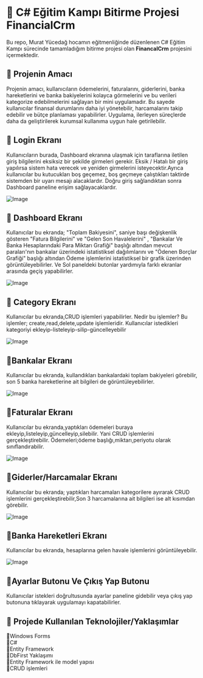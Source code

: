 # 🌟 C# Eğitim Kampı Bitirme Projesi FinancialCrm
Bu repo, Murat Yücedağ hocamın eğitmenliğinde düzenlenen C# Eğitim Kampı sürecinde tamamladığım bitirme projesi olan **FinancalCrm** projesini içermektedir. 
## 💎 Projenin Amacı
Projenin amacı, kullanıcıların ödemelerini, faturalarını, giderlerini, banka hareketlerini ve banka bakiyelerini kolayca görmelerini ve bu verileri kategorize edebilmelerini sağlayan bir mini uygulamadır. Bu sayede kullanıcılar finansal durumlarını daha iyi yönetebilir, harcamalarını takip edebilir ve bütçe planlaması yapabilirler. Uygulama, ilerleyen süreçlerde daha da geliştirilerek kurumsal kullanıma uygun hale getirilebilir.
## 💎 Login Ekranı
Kullanıcıların burada, Dashboard ekranına ulaşmak için taraflarına iletilen giriş bilgilerini eksiksiz bir şekilde girmeleri gerekir. Eksik / Hatalı bir giriş yapılırsa sistem hata verecek ve yeniden girmelerini isteyecektir.Ayrıca kullanıcılar bu kutucukları boş geçemez, boş geçmeye çalıştıkları taktirde sistemden bir uyarı mesajı alacaklardır. Doğru giriş sağlandıktan sonra Dashboard paneline erişim sağlayacaklardır.

![Image](https://github.com/user-attachments/assets/bb1f9921-009d-4911-a5c4-253ba4ac38e4)

## 💎 Dashboard Ekranı
Kullanıcılar bu ekranda; "Toplam Bakiyesini", saniye başı değişkenlik gösteren "Fatura Bilgilerini" ve "Gelen Son Havalelerini" , "Bankalar Ve Banka Hesaplarındaki Para Miktarı Grafiği" başlığı altından mevcut paraları'nın bankalar üzerindeki istatistiksel dağılımlarını ve "Ödenen Borçlar Grafiği" başlığı altından Ödeme işlemlerini istatistiksel bir grafik üzerinden görüntüleyebilirler. Ve Sol paneldeki butonlar yardımıyla farklı ekranlar arasında geçiş yapabilirler.

![Image](https://github.com/user-attachments/assets/6cf2542d-e687-4533-9931-43af440304dd)

## 💎 Category Ekranı
Kullanıcılar bu ekranda,CRUD işlemleri yapabilirler. Nedir bu işlemler? Bu işlemler; create,read,delete,update işlemleridir. Kullanıcılar istedikleri kategoriyi ekleyip-listeleyip-silip-güncelleyebilir

![Image](https://github.com/user-attachments/assets/6e2ec840-8bd2-4036-b865-4f438485f408)

## 💎Bankalar Ekranı
Kullanıcılar bu ekranda, kullandıkları bankalardaki toplam bakiyeleri görebilir, son 5 banka hareketlerine ait bilgileri de görüntüleyebilirler.

![Image](https://github.com/user-attachments/assets/0090d6da-5a99-47ff-9927-424af7c13280)

## 💎Faturalar Ekranı
Kullanıcılar bu ekranda,yaptıkları ödemeleri buraya ekleyip,listeleyip,güncelleyip,silebilir. Yani CRUD işlemlerini gerçekleştirebilir. Ödemeleri;ödeme başlığı,miktarı,periyotu olarak sınıflandırabilir.

![Image](https://github.com/user-attachments/assets/455cacd2-d4cc-4a8f-a979-d35cf581c8bb)

## 💎Giderler/Harcamalar Ekranı
Kullanıcılar bu ekranda; yaptıkları harcamaları kategorilere ayırarak CRUD işlemlerini gerçekleştirebilir,Son 3 harcamalarına ait bilgileri ise alt kısımdan görebilir.

![Image](https://github.com/user-attachments/assets/e811b750-fa96-4e85-8ba6-a45898583ed3)

## 💎Banka Hareketleri Ekranı
Kullanıcılar bu ekranda, hesaplarına gelen havale işlemlerini görüntüleyebilir.

![Image](https://github.com/user-attachments/assets/f76da342-4593-453c-90ba-f95317446f42)

## 💎Ayarlar Butonu Ve Çıkış Yap Butonu
Kullanıcılar istekleri doğrultusunda ayarlar paneline gidebilir veya çıkış yap butonuna tıklayarak uygulamayı kapatabilirler.
## 🎀 Projede Kullanılan Teknolojiler/Yaklaşımlar
📍Windows Forms </br>
📍C# </br>
📍Entity Framework </br>
📍DbFirst Yaklaşımı </br>
📍Entity Framework ile model yapısı </br>
📍CRUD işlemleri </br>
